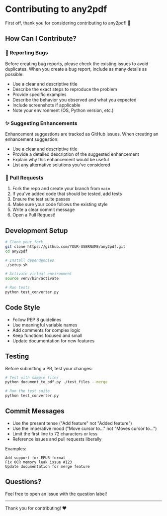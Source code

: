 # Contributing to any2pdf

First off, thank you for considering contributing to any2pdf! 🎉

## How Can I Contribute?

### 🐛 Reporting Bugs

Before creating bug reports, please check the existing issues to avoid duplicates. When you create a bug report, include as many details as possible:

- Use a clear and descriptive title
- Describe the exact steps to reproduce the problem
- Provide specific examples
- Describe the behavior you observed and what you expected
- Include screenshots if applicable
- Note your environment (OS, Python version, etc.)

### ✨ Suggesting Enhancements

Enhancement suggestions are tracked as GitHub issues. When creating an enhancement suggestion:

- Use a clear and descriptive title
- Provide a detailed description of the suggested enhancement
- Explain why this enhancement would be useful
- List any alternative solutions you've considered

### 🔧 Pull Requests

1. Fork the repo and create your branch from `main`
2. If you've added code that should be tested, add tests
3. Ensure the test suite passes
4. Make sure your code follows the existing style
5. Write a clear commit message
6. Open a Pull Request!

## Development Setup

```bash
# Clone your fork
git clone https://github.com/YOUR-USERNAME/any2pdf.git
cd any2pdf

# Install dependencies
./setup.sh

# Activate virtual environment
source venv/bin/activate

# Run tests
python test_converter.py
```

## Code Style

- Follow PEP 8 guidelines
- Use meaningful variable names
- Add comments for complex logic
- Keep functions focused and small
- Update documentation for new features

## Testing

Before submitting a PR, test your changes:

```bash
# Test with sample files
python document_to_pdf.py ./test_files --merge

# Run the test suite
python test_converter.py
```

## Commit Messages

- Use the present tense ("Add feature" not "Added feature")
- Use the imperative mood ("Move cursor to..." not "Moves cursor to...")
- Limit the first line to 72 characters or less
- Reference issues and pull requests liberally

Examples:
```
Add support for EPUB format
Fix OCR memory leak issue #123
Update documentation for merge feature
```

## Questions?

Feel free to open an issue with the question label!

---

Thank you for contributing! ❤️
